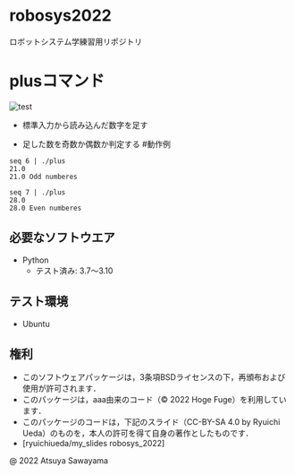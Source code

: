 # robosys2022
ロボットシステム学練習用リポジトリ

# plusコマンド
![test](https://github.com/Aya0801/robo2022/actions/workflows/test.yml/badge.svg)

* 標準入力から読み込んだ数字を足す

* 足した数を奇数か偶数か判定する
#動作例
```
seq 6 | ./plus
21.0
21.0 Odd numberes

seq 7 | ./plus
28.0
28.0 Even numberes

```
## 必要なソフトウエア
* Python
  * テスト済み: 3.7～3.10

## テスト環境
* Ubuntu

## 権利
 * このソフトウェアパッケージは，3条項BSDライセンスの下，再頒布および使用が許可されます．
 * このパッケージは，aaa由来のコード（© 2022 Hoge Fuge）を利用しています．
 * このパッケージのコードは，下記のスライド（CC-BY-SA 4.0 by Ryuichi Ueda）のものを，本人の許可を得て自身の著作としたものです．
 * [ryuichiueda/my_slides robosys_2022]


@ 2022 Atsuya Sawayama

